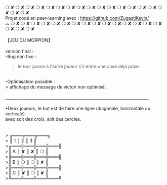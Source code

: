 ❍ ✘ ❍ ✘ ❍ ✘ ❍ ✘ ❍ ✘ ❍ ✘ ❍ ✘ ❍ ✘ ❍ ✘ ❍ ✘ ❍ ✘ ❍ ✘ ❍ ✘ ❍ ✘ ❍ ✘ ❍ ✘ ❍ ✘ ❍ ✘ <br>
Projet codé en peer-learning avec : https://github.com/ZugastiKevin/ <br>ت
❍ ✘ ❍ ✘ ❍ ✘ ❍ ✘ ❍ ✘ ❍ ✘ ❍ ✘ ❍ ✘ ❍ ✘ ❍ ✘ ❍ ✘ ❍ ✘ ❍ ✘ ❍ ✘ ❍ ✘ ❍ ✘ ❍ ✘ ❍ ✘ <br>
<br>
【JEU DU MORPION】<br>
<br>
version final : <br>
-Bug non fixe : <br>
> le tour passe à l'autre joueur s'il entre une case déjà prise.<br>
<br>
-Optimisation possible :<br>
> affichage du message de victoir non optimisé.<br>
<br>
_______________________________________________________________________<br>
<br>
•Deux joueurs, le but est de faire une ligne (diagonale, horizontale ou verticale)<br>
 avec soit des croix, soit des cercles. <br>
 <br>
<br>
>    ╔═══╦═══╦═══╗<br>
>    ║ 1 ║ 2 ║ 3 ║<br>
>╔═══╬═══╬═══╬═══╣<br>
>║ A ║ ✘ ║ ✘ ║ ❍ ║<br>
>╠═══╬═══╬═══╬═══╣<br>
>║ B ║ ❍ ║ ❍ ║ ✘ ║<br>
>╠═══╬═══╬═══╬═══╣<br>
>║ C ║ ✘ ║ ❍ ║ ✘ ║<br>
>╚═══╩═══╩═══╩═══╝<br>
<br>
